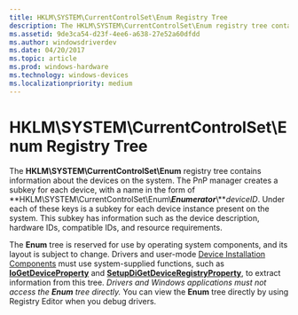 ```yaml
---
title: HKLM\SYSTEM\CurrentControlSet\Enum Registry Tree
description: The HKLM\SYSTEM\CurrentControlSet\Enum registry tree contains information about the devices on the system.
ms.assetid: 9de3ca54-d23f-4ee6-a638-27e52a60dfdd
ms.author: windowsdriverdev
ms.date: 04/20/2017
ms.topic: article
ms.prod: windows-hardware
ms.technology: windows-devices
ms.localizationpriority: medium
---
```


# HKLM\\SYSTEM\\CurrentControlSet\\Enum Registry Tree





The **HKLM\\SYSTEM\\CurrentControlSet\\Enum** registry tree contains information about the devices on the system. The PnP manager creates a subkey for each device, with a name in the form of **HKLM\\SYSTEM\\CurrentControlSet\\Enum\\***Enumerator***\\***deviceID*. Under each of these keys is a subkey for each device instance present on the system. This subkey has information such as the device description, hardware IDs, compatible IDs, and resource requirements.

The **Enum** tree is reserved for use by operating system components, and its layout is subject to change. Drivers and user-mode [Device Installation Components](https://msdn.microsoft.com/library/windows/hardware/ff541277) must use system-supplied functions, such as [**IoGetDeviceProperty**](https://msdn.microsoft.com/library/windows/hardware/ff549203) and [**SetupDiGetDeviceRegistryProperty**](https://msdn.microsoft.com/library/windows/hardware/ff551967), to extract information from this tree. *Drivers and Windows applications must not access the* ***Enum*** *tree directly.* You can view the **Enum** tree directly by using Registry Editor when you debug drivers.

 

 





